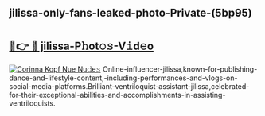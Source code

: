 ## jilissa-only-fans​-leaked-photo​-Private-(5bp95)


# <h2><a href="https://mediaupload.pro?title=jilissa&ref=git">🔗👉 🔴 jilissa-P𝚑ot𝚘𝚜-V𝚒d𝚎o</a></h2>

[![Corinna Kopf Nue Nu𝚍e𝚜](https://i.imgur.com/0qMVB7G.gif)](https://mediaupload.pro?title=jilissa&ref=git)
Online-influencer-jilissa,known-for-publishing-dance-and-lifestyle-content,-including-performances-and-vlogs-on-social-media-platforms.Brilliant-ventriloquist-assistant-jilissa,celebrated-for-their-exceptional-abilities-and-accomplishments-in-assisting-ventriloquists.  